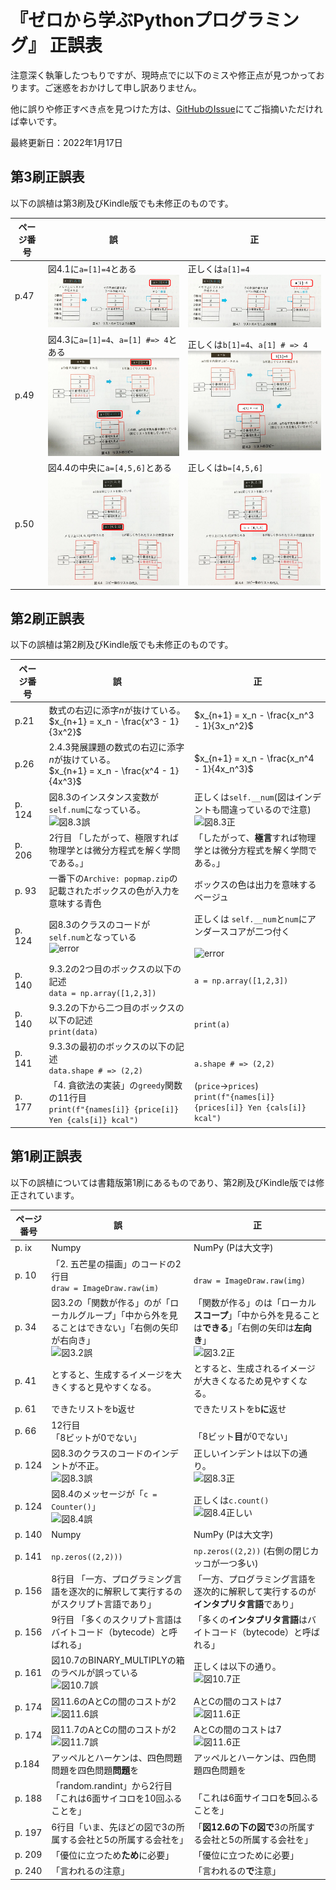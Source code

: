 # 『ゼロから学ぶPythonプログラミング』 正誤表

<!-- 
pandocでHTMLを作成した後、tableのwidth指定を削除しなければならない(sedにより自動化されている)。
-->

注意深く執筆したつもりですが、現時点でに以下のミスや修正点が見つかっております。ご迷惑をおかけして申し訳ありません。

他に誤りや修正すべき点を見つけた方は、[GitHubのIssue](https://github.com/kaityo256/python_zero/issues)にてご指摘いただければ幸いです。

最終更新日：2022年1月17日

## 第3刷正誤表

以下の誤植は第3刷及びKindle版でも未修正のものです。

| ページ番号 | 誤 | 正 |
| ---  | --- | --- |
| p.47  | 図4.1に`a=[1]=4`とある<BR>![図4.1誤](fig/fig04_1_error.png) | 正しくは`a[1]=4` <BR>![図4.1正](fig/fig04_1_correct.png)|
| p.49  | 図4.3に`a=[1]=4`、`a=[1] #=> 4`とある<BR>![図4.3誤](fig/fig04_3_error.png) | 正しくは`b[1]=4`、`a[1] # => 4` <BR>![図4.3正](fig/fig04_3_correct.png)|
| p.50  | 図4.4の中央に`a=[4,5,6]`とある<BR>![図4.4誤](fig/fig04_4_error.png) | 正しくは`b=[4,5,6]` <BR>![図4.4正](fig/fig04_4_correct.png)|

## 第2刷正誤表

以下の誤植は第2刷及びKindle版でも未修正のものです。

| ページ番号 | 誤 | 正 |
| ---  | --- | --- |
| p.21  | 数式の右辺に添字$n$が抜けている。<BR>$x_{n+1} = x_n - \frac{x^3 - 1}{3x^2}$ | $x_{n+1} = x_n - \frac{x_n^3 - 1}{3x_n^2}$ |
| p.26  | 2.4.3発展課題の数式の右辺に添字$n$が抜けている。<BR>$x_{n+1} = x_n - \frac{x^4 - 1}{4x^3}$ | $x_{n+1} = x_n - \frac{x_n^4 - 1}{4x_n^3}$ |
| p. 124| 図8.3のインスタンス変数が`self.num`になっている。 <br> ![図8.3誤](fig/fig08_3_error2.jpg)| 正しくは`self.__num`(図はインデントも間違っているので注意) <br> ![図8.3正](fig/fig08_3_correct2.jpg)|
| p. 206| 2行目 「したがって、極限すれば物理学とは微分方程式を解く学問である。」| 「したがって、**極言**すれば物理学とは微分方程式を解く学問である。」|
| p. 93 | 一番下の`Archive: popmap.zip`の記載されたボックスの色が入力を意味する青色 | ボックスの色は出力を意味するベージュ|
| p. 124| 図8.3のクラスのコードが`self.num`となっている<BR> ![error](fig/fig08_3_error2.png)|正しくは `self.__num`と`num`にアンダースコアが二つ付く<BR><BR> ![error](fig/fig08_3_correct2.png) |
| p. 140| 9.3.2の2つ目のボックスの以下の記述<BR> `data = np.array([1,2,3])` | `a = np.array([1,2,3])`|
| p. 140| 9.3.2の下から二つ目のボックスの以下の記述<BR> `print(data)` | <BR>`print(a)`|
| p. 141| 9.3.3の最初のボックスの以下の記述<BR>  `data.shape # => (2,2)` | <BR> `a.shape # => (2,2)`|
| p. 177| 「4. 貪欲法の実装」の`greedy`関数の11行目<BR>`print(f"{names[i]} {price[i]} Yen {cals[i]} kcal")` | (`price`→`prices`)<BR> `print(f"{names[i]} {prices[i]} Yen {cals[i]} kcal")`

## 第1刷正誤表

以下の誤植については書籍版第1刷にあるものであり、第2刷及びKindle版では修正されています。

| ページ番号 | 誤 | 正 |
| ---  | --- | --- |
| p. ix  | Numpy | NumPy (Pは大文字)|
| p. 10 | 「2. 五芒星の描画」のコードの2行目 <br>`draw = ImageDraw.raw(im)` | <br> `draw = ImageDraw.raw(img)`|
| p. 34 | 図3.2の「関数が作る」のが「ローカルグループ」「中から外を見ることはできない」「右側の矢印が右向き」<BR> ![図3.2誤](fig/fig03_2_error.jpg)|「関数が作る」のは「ローカル**スコープ**」「中から外を見ることは**できる**」「右側の矢印は**左向き**」<BR>![図3.2正](fig/fig03_2_correct.jpg)|
| p. 41 |とすると、生成するイメージを大きくすると見やすくなる。| とすると、生成されるイメージが大きくなるため見やすくなる。|
| p. 61 | できたリストをb返せ | できたリストをb**に**返せ|
| p. 66 | 12行目 <br>「8ビットが0でない」 | <br>「8ビット**目**が0でない」 |
| p. 124| 図8.3のクラスのコードのインデントが不正。 <br> ![図8.3誤](fig/fig08_3_error.jpg)| 正しいインデントは以下の通り。<br> ![図8.3正](fig/fig08_3_correct.jpg)|
| p. 124| 図8.4のメッセージが「`c = Counter()`」 <br> ![図8.4誤](fig/fig08_4_error.jpg)| 正しくは`c.count()` <br> ![図8.4正しい](fig/fig08_4_correct.jpg)|
| p. 140  | Numpy | NumPy (Pは大文字)|
| p. 141  | `np.zeros((2,2)))` | `np.zeros((2,2))` (右側の閉じカッコが一つ多い)|
| p. 156| 8行目 「一方、プログラミング言語を逐次的に解釈して実行するのがスクリプト言語であり」|「一方、プログラミング言語を逐次的に解釈して実行するのが**インタプリタ言語**であり」|
| p. 156 | 9行目 「多くのスクリプト言語はバイトコード（bytecode）と呼ばれる」 | 「多くの**インタプリタ言語**はバイトコード（bytecode）と呼ばれる」|
| p. 161| 図10.7のBINARY_MULTIPLYの箱のラベルが誤っている<br> ![図10.7誤](fig/fig10_7_error.jpg) | 正しくは以下の通り。<br> ![図10.7正](fig/fig10_7_correct.jpg) |
| p. 174| 図11.6のAとCの間のコストが2 ![図11.6誤](fig/fig11_6_error.jpg) |AとCの間のコストは7 ![図11.6正](fig/fig11_6_correct.jpg)  |
| p. 174| 図11.7のAとCの間のコストが2 ![図11.7誤](fig/fig11_7_error.jpg) |AとCの間のコストは7 ![図11.6正](fig/fig11_7_correct.jpg)  |
| p.184 | アッペルとハーケンは、四色問題問題を四色問題**問題**を | アッペルとハーケンは、四色問題四色問題を  |
| p. 188| 「random.randint」から2行目<br>「これは6面サイコロを10回ふることを」| <br>「これは6面サイコロを**5**回ふることを」|
| p. 197 | 6行目「いま、先ほどの図で3の所属する会社と5の所属する会社を」|「**図12.6の下の図で**3の所属する会社と5の所属する会社を」 |
| p. 209| 「優位に立つため**ため**に必要」 | 「優位に立つために必要」|
| p. 240| 「言われるの注意」 | 「言われるの**で**注意」|
